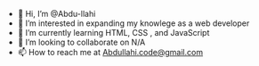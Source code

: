 - 👋 Hi, I’m @Abdu-llahi
- 👀 I’m interested in expanding my knowlege as a web developer
- 🌱 I’m currently learning HTML, CSS , and JavaScript
- 💞️ I’m looking to collaborate on N/A
- 📫 How to reach me at Abdullahi.code@gmail.com

<!---
Abdu-llahi/Abdu-llahi is a ✨ special ✨ repository because its `README.md` (this file) appears on your GitHub profile.
You can click the Preview link to take a look at your changes.
--->
